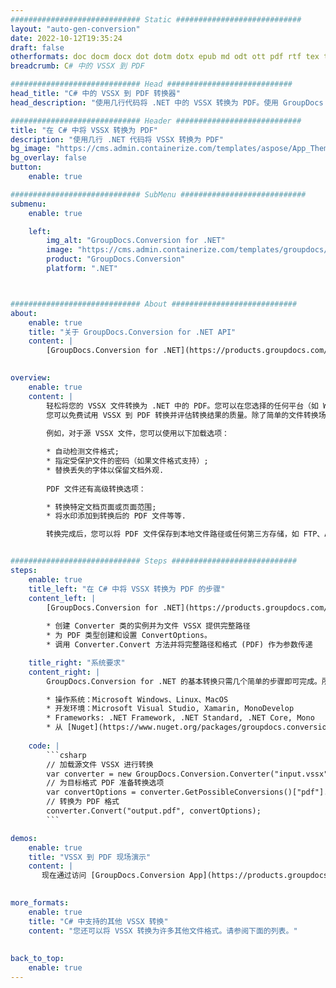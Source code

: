 ```yaml
---
############################# Static ############################
layout: "auto-gen-conversion"
date: 2022-10-12T19:35:24
draft: false
otherformats: doc docm docx dot dotm dotx epub md odt ott pdf rtf tex txt vdx vsdm vsdx vssm vssx vstm vstx vsx vtx xps
breadcrumb: C# 中的 VSSX 到 PDF

############################# Head ############################
head_title: "C# 中的 VSSX 到 PDF 转换器"
head_description: "使用几行代码将 .NET 中的 VSSX 转换为 PDF。使用 GroupDocs 文档转换 API 转换 160 多种文件格式。"

############################# Header ############################
title: "在 C# 中将 VSSX 转换为 PDF"
description: "使用几行 .NET 代码将 VSSX 转换为 PDF"
bg_image: "https://cms.admin.containerize.com/templates/aspose/App_Themes/V3/images/bg/header1.png"
bg_overlay: false
button:
    enable: true

############################# SubMenu ############################
submenu:
    enable: true

    left:
        img_alt: "GroupDocs.Conversion for .NET"
        image: "https://cms.admin.containerize.com/templates/groupdocs/images/product-logos/90x90-noborder/groupdocs-conversion-net.png"
        product: "GroupDocs.Conversion"
        platform: ".NET"



############################# About ############################
about:
    enable: true
    title: "关于 GroupDocs.Conversion for .NET API"
    content: |
        [GroupDocs.Conversion for .NET](https://products.groupdocs.com/conversion/net/)可用于转换Microsoft Word、Excel、PowerPoint、PDF、Visio等格式。 GroupDocs.Conversion 是一个独立的 API，适用于需要高性能的后端和内部系统。它不依赖于任何软件，例如 Microsoft 或 Open Office。
    

overview:
    enable: true
    content: |
        轻松将您的 VSSX 文件转换为 .NET 中的 PDF。您可以在您选择的任何平台（如 Windows、Linux、macOS）中仅使用几行 C# 代码行。
        您可以免费试用 VSSX 到 PDF 转换并评估转换结果的质量。除了简单的文件转换场景，您还可以尝试更高级的选项来加载源 VSSX 文件和保存输出 PDF 结果。 
        
        例如，对于源 VSSX 文件，您可以使用以下加载选项：

        * 自动检测文件格式;
        * 指定受保护文件的密码（如果文件格式支持）;
        * 替换丢失的字体以保留文档外观.
        
        PDF 文件还有高级转换选项：

        * 转换特定文档页面或页面范围;
        * 将水印添加到转换后的 PDF 文件等等.

        转换完成后，您可以将 PDF 文件保存到本地文件路径或任何第三方存储，如 FTP、Amazon S3、Google Drive、Dropbox 等。请注意 - 将 VSSX 转换为 PDF 无需安装任何额外的软件 - 如 MS Office、Open Office、Adobe Acrobat Reader 等。


############################# Steps ############################
steps:
    enable: true
    title_left: "在 C# 中将 VSSX 转换为 PDF 的步骤"
    content_left: |
        [GroupDocs.Conversion for .NET](https://products.groupdocs.com/conversion/net/) 使开发人员只需几行代码即可轻松地将 VSSX 文件转换为 PDF。
        
        * 创建 Converter 类的实例并为文件 VSSX 提供完整路径
        * 为 PDF 类型创建和设置 ConvertOptions。
        * 调用 Converter.Convert 方法并将完整路径和格式 (PDF) 作为参数传递

    title_right: "系统要求"
    content_right: |
        GroupDocs.Conversion for .NET 的基本转换只需几个简单的步骤即可完成。所有主要平台和操作系统都支持我们的 API。在执行以下代码之前，请确保您的系统上安装了以下先决条件。

        * 操作系统：Microsoft Windows、Linux、MacOS
        * 开发环境：Microsoft Visual Studio, Xamarin, MonoDevelop
        * Frameworks: .NET Framework, .NET Standard, .NET Core, Mono
        * 从 [Nuget](https://www.nuget.org/packages/groupdocs.conversion) 获取最新的 GroupDocs.Conversion for .NET
         
    code: |
        ```csharp    
        // 加载源文件 VSSX 进行转换
        var converter = new GroupDocs.Conversion.Converter("input.vssx");
        // 为目标格式 PDF 准备转换选项
        var convertOptions = converter.GetPossibleConversions()["pdf"].ConvertOptions;
        // 转换为 PDF 格式
        converter.Convert("output.pdf", convertOptions);
        ```

demos:
    enable: true
    title: "VSSX 到 PDF 现场演示"
    content: |
       现在通过访问 [GroupDocs.Conversion App](https://products.groupdocs.app/conversion/family) 网站将 VSSX 转换为 PDF。在线演示具有以下优点
          

more_formats:
    enable: true
    title: "C# 中支持的其他 VSSX 转换"
    content: "您还可以将 VSSX 转换为许多其他文件格式。请参阅下面的列表。"
       
       
back_to_top:
    enable: true
---
```

